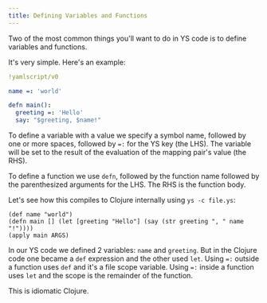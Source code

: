 ```yaml
---
title: Defining Variables and Functions
---
```


Two of the most common things you'll want to do in YS code is to define
variables and functions.

It's very simple.
Here's an example:

```yaml
!yamlscript/v0

name =: 'world'

defn main():
  greeting =: 'Hello'
  say: "$greeting, $name!"
```

To define a variable with a value we specify a symbol name, followed by one or
more spaces, followed by `=:` for the YS key (the LHS).
The variable will be set to the result of the evaluation of the mapping pair's
value (the RHS).

To define a function we use `defn`, followed by the function name followed by
the parenthesized arguments for the LHS.
The RHS is the function body.

Let's see how this compiles to Clojure internally using `ys -c file.ys`:

```
(def name "world")
(defn main [] (let [greeting "Hello"] (say (str greeting ", " name "!"))))
(apply main ARGS)
```

In our YS code we defined 2 variables: `name` and `greeting`.
But in the Clojure code one became a `def` expression and the other used `let`.
Using `=:` outside a function uses `def` and it's a file scope variable.
Using `=:` inside a function uses `let` and the scope is the remainder of the
function.

This is idiomatic Clojure.
